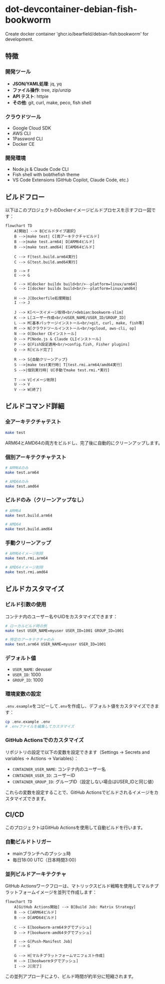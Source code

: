 # dot-devcontainer-debian-fish-bookworm
Create docker container 'ghcr.io/bearfield/debian-fish:bookworm' for development.

## 特徴

### 開発ツール
- **JSON/YAML処理**: jq, yq
- **ファイル操作**: tree, zip/unzip
- **API テスト**: httpie
- **その他**: git, curl, make, peco, fish shell

### クラウドツール
- Google Cloud SDK
- AWS CLI
- 1Password CLI
- Docker CE

### 開発環境
- Node.js & Claude Code CLI
- Fish shell with bobthefish theme
- VS Code Extensions (GitHub Copilot, Claude Code, etc.)

## ビルドフロー

以下はこのプロジェクトのDockerイメージビルドプロセスを示すフロー図です：

```mermaid
flowchart TD
    A[開始] --> B{ビルドタイプ選択}
    B -->|make test| C[両アーキテクチャビルド]
    B -->|make test.arm64| D[ARM64ビルド]
    B -->|make test.amd64| E[AMD64ビルド]
    
    C --> F[test.build.arm64実行]
    C --> G[test.build.amd64実行]
    
    D --> F
    E --> G
    
    F --> H[docker buildx build<br/>--platform=linux/arm64]
    G --> I[docker buildx build<br/>--platform=linux/amd64]
    
    H --> J[Dockerfile処理開始]
    I --> J
    
    J --> K[ベースイメージ取得<br/>debian:bookworm-slim]
    K --> L[ユーザー作成<br/>USER_NAME/USER_ID/GROUP_ID]
    L --> M[基本パッケージインストール<br/>git, curl, make, fish等]
    M --> N[クラウドツールインストール<br/>gcloud, aws-cli, op]
    N --> O[Docker CEインストール]
    O --> P[Node.js & Claude CLIインストール]
    P --> Q[Fish設定適用<br/>config.fish, Fisher plugins]
    Q --> R[ビルド完了]
    
    R --> S{自動クリーンアップ}
    S -->|make test実行時| T[test.rmi.arm64/amd64実行]
    S -->|個別実行時| U[手動でmake test.rmi.*実行]
    
    T --> V[イメージ削除]
    U --> V
    V --> W[終了]
```

## ビルドコマンド詳細

### 全アーキテクチャテスト
```bash
make test
```
ARM64とAMD64の両方をビルドし、完了後に自動的にクリーンアップします。

### 個別アーキテクチャテスト
```bash
# ARM64のみ
make test.arm64

# AMD64のみ
make test.amd64
```

### ビルドのみ（クリーンアップなし）
```bash
# ARM64
make test.build.arm64

# AMD64
make test.build.amd64
```

### 手動クリーンアップ
```bash
# ARM64イメージ削除
make test.rmi.arm64

# AMD64イメージ削除
make test.rmi.amd64
```

## ビルドカスタマイズ

### ビルド引数の使用
コンテナ内のユーザー名やUIDをカスタマイズできます：

```bash
# ローカルビルド時の例
make test USER_NAME=myuser USER_ID=1001 GROUP_ID=1001

# 特定のアーキテクチャのみ
make test.arm64 USER_NAME=myuser USER_ID=1001
```

### デフォルト値
- `USER_NAME`: devuser
- `USER_ID`: 1000
- `GROUP_ID`: 1000

### 環境変数の設定
`.env.example`をコピーして`.env`を作成し、デフォルト値をカスタマイズできます：

```bash
cp .env.example .env
# .envファイルを編集してカスタマイズ
```

### GitHub Actionsでのカスタマイズ
リポジトリの設定で以下の変数を設定できます（Settings → Secrets and variables → Actions → Variables）：

- `CONTAINER_USER_NAME`: コンテナ内のユーザー名
- `CONTAINER_USER_ID`: ユーザーID
- `CONTAINER_GROUP_ID`: グループID（設定しない場合はUSER_IDと同じ値）

これらの変数を設定することで、GitHub Actionsでビルドされるイメージをカスタマイズできます。

## CI/CD

このプロジェクトはGitHub Actionsを使用して自動ビルドを行います。

### 自動ビルドトリガー
- mainブランチへのプッシュ時
- 毎日18:00 UTC（日本時間3:00）

### 並列ビルドアーキテクチャ
GitHub Actionsワークフローは、マトリックスビルド戦略を使用してマルチプラットフォームイメージを並列で作成します：

```mermaid
flowchart TD
    A[GitHub Actions開始] --> B[Build Job: Matrix Strategy]
    B --> C[ARM64ビルド]
    B --> D[AMD64ビルド]
    
    C --> E[bookworm-arm64タグでプッシュ]
    D --> F[bookworm-amd64タグでプッシュ]
    
    E --> G[Push-Manifest Job]
    F --> G
    
    G --> H[マルチプラットフォームマニフェスト作成]
    H --> I[bookwormタグでプッシュ]
    I --> J[完了]
```

この並列アプローチにより、ビルド時間が約半分に短縮されます。